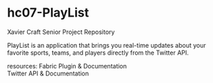 # hc07-PlayList
Xavier Craft Senior Project Repository

PlayList is an application that brings you real-time updates about your favorite sports, teams, and players directly from the Twitter API.

resources:
Fabric Plugin & Documentation   
Twitter API & Documentation
